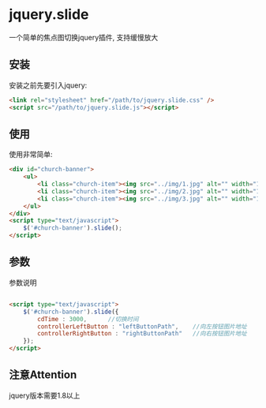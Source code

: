 # jquery.slide
一个简单的焦点图切换jquery插件, 支持缓慢放大

## 安装

安装之前先要引入jquery:

```html
<link rel="stylesheet" href="/path/to/jquery.slide.css" />
<script src="/path/to/jquery.slide.js"></script>
```

## 使用

使用非常简单:

```html
<div id="church-banner">
	<ul>
		<li class="church-item"><img src="../img/1.jpg" alt="" width="1200" height="550" /></li>
		<li class="church-item"><img src="../img/2.jpg" alt="" width="1200" height="550" /></li>
		<li class="church-item"><img src="../img/3.jpg" alt="" width="1200" height="550" /></li>
	</ul>
</div>
<script type="text/javascript">
	$('#church-banner').slide();
</script>
```

## 参数

参数说明

```html

<script type="text/javascript">
	$('#church-banner').slide({
		cdTime : 3000, 		//切换时间
		controllerLeftButton : "leftButtonPath", 	//向左按钮图片地址
		controllerRightButton : "rightButtonPath"	//向右按钮图片地址
	});
</script>
```
## 注意Attention

jquery版本需要1.8以上

